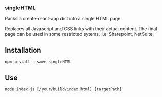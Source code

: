 ### singleHTML

Packs a create-react-app dist into a single HTML page.

Replaces all Javascript and CSS links with their actual content. The final page can be used in some restricted sytems. i.e. Sharepoint, NetSuite.


## Installation
```
npm install --save singleHTML

```
## Use
```
node index.js [/your/build/index.html] [targetPath]
```
